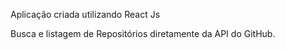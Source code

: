 Aplicação criada utilizando React Js

Busca e listagem de Repositórios diretamente da API do GitHub.
